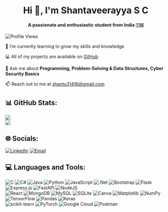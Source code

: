 <div align="center">
  
  # **Hi 👋, I'm Shantaveerayya S C**
  
  #### **<p>A passionate and enthusiastic student from India 🇮🇳</p>**
  
</div>

![Profile Views](https://komarev.com/ghpvc/?username=shantaveer21&color=blue)


🌱 I’m currently learning to grow my skills and knowledge  

<!--📑 Check out my resume here - [My Resume](https://drive.google.com/file/d/15kPDM38rFzT_RX2VIxOlnObAjl50cb8o/view?usp=sharing)  -->

💻 All of my projects are available on [GitHub](https://github.com/shantaveer21)  

💬 Ask me about **Programming, Problem-Solving & Data Structures, Cyber Security Basics**  

📫 Reach out to me at [shantu31416@gmail.com](mailto:shantu31416@gmail.com)  

## 📊 **GitHub Stats:**
![](https://github-readme-stats.vercel.app/api?username=shantaveer21&theme=catppuccin_latte&hide_border=false&include_all_commits=false&count_private=true)  
![](https://github-readme-streak-stats.herokuapp.com/?user=shantaveer21&theme=catppuccin_latte&hide_border=false)  

## 🌐 **Socials:**  
[![LinkedIn](https://img.shields.io/badge/LinkedIn-%230077B5.svg?logo=linkedin&logoColor=white)](https://linkedin.com/in/shantaveerayya-c-19a572286)  [![Email](https://img.shields.io/badge/Email-D14836?logo=gmail&logoColor=white)](mailto:shantu31416@gmail.com)  

## 💻 **Languages and Tools:**
![C](https://img.shields.io/badge/c-%2300599C.svg?style=flat&logo=c&logoColor=white)  ![C#](https://img.shields.io/badge/c%23-%23239120.svg?style=flat&logo=csharp&logoColor=white)  ![Java](https://img.shields.io/badge/java-%23ED8B00.svg?style=flat&logo=openjdk&logoColor=white)  ![Python](https://img.shields.io/badge/python-3670A0?style=flat&logo=python&logoColor=ffdd54)  ![JavaScript](https://img.shields.io/badge/javascript-%23323330.svg?style=flat&logo=javascript&logoColor=%23F7DF1E)  ![.Net](https://img.shields.io/badge/.NET-5C2D91?style=flat&logo=.net&logoColor=white)  ![Bootstrap](https://img.shields.io/badge/bootstrap-%238511FA.svg?style=flat&logo=bootstrap&logoColor=white)  ![Flask](https://img.shields.io/badge/flask-%23000.svg?style=flat&logo=flask&logoColor=white)  ![Express.js](https://img.shields.io/badge/express.js-%23404d59.svg?style=flat&logo=express&logoColor=%2361DAFB)  ![FastAPI](https://img.shields.io/badge/FastAPI-005571?style=flat&logo=fastapi)  ![NodeJS](https://img.shields.io/badge/node.js-6DA55F?style=flat&logo=node.js&logoColor=white)  
![React](https://img.shields.io/badge/react-%2320232a.svg?style=flat&logo=react&logoColor=%2361DAFB)  ![MongoDB](https://img.shields.io/badge/MongoDB-%234ea94b.svg?style=flat&logo=mongodb&logoColor=white)  ![MySQL](https://img.shields.io/badge/mysql-4479A1.svg?style=flat&logo=mysql&logoColor=white)  ![SQLite](https://img.shields.io/badge/sqlite-%2307405e.svg?style=flat&logo=sqlite&logoColor=white)  ![Canva](https://img.shields.io/badge/Canva-%2300C4CC.svg?style=flat&logo=Canva&logoColor=white)  ![Matplotlib](https://img.shields.io/badge/Matplotlib-%23ffffff.svg?style=flat&logo=Matplotlib&logoColor=black)  ![NumPy](https://img.shields.io/badge/numpy-%23013243.svg?style=flat&logo=numpy&logoColor=white)  ![TensorFlow](https://img.shields.io/badge/TensorFlow-%23FF6F00.svg?style=flat&logo=TensorFlow&logoColor=white)  ![Pandas](https://img.shields.io/badge/pandas-%23150458.svg?style=flat&logo=pandas&logoColor=white)  ![Keras](https://img.shields.io/badge/Keras-%23D00000.svg?style=flat&logo=Keras&logoColor=white)  
![scikit-learn](https://img.shields.io/badge/scikit--learn-%23F7931E.svg?style=flat&logo=scikit-learn&logoColor=white)  ![PyTorch](https://img.shields.io/badge/PyTorch-%23EE4C2C.svg?style=flat&logo=PyTorch&logoColor=white)  ![Google Cloud](https://img.shields.io/badge/GoogleCloud-%234285F4.svg?style=flat&logo=google-cloud&logoColor=white)  ![Postman](https://img.shields.io/badge/Postman-FF6C37?style=flat&logo=postman&logoColor=white)  



